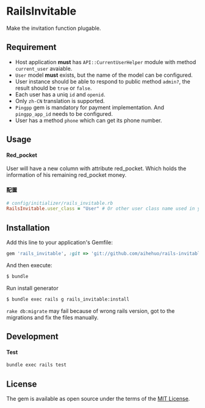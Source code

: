 # RailsInvitable
Make the invitation function plugable.

## Requirement
* Host application **must** has `API::CurrentUserHelper` module with method `current_user` avaiable.
* `User` model **must** exists, but the name of the model can be configured.
* User instance should be able to respond to public method `admin?`, the result should be `true` or `false`.
* Each user has a uniq `id` and `openid`.
* Only `zh-CN` translation is supported.
* `Pingpp` gem is mandatory for payment implementation. And `pingpp_app_id` needs to be configured.
* User has a method `phone` which can get its phone number.

## Usage
#### Red_pocket
User will have a new column with attribute red_pocket. Which holds the information of his remaining red_pocket money.

#### 配置
```ruby
# config/initializer/rails_invitable.rb
RailsInvitable.user_class = "User" # Or other user class name used in your project. Should be a string or symbol.
```

## Installation
Add this line to your application's Gemfile:

```ruby
gem 'rails_invitable', :git => 'git://github.com/aihehuo/rails-invitable.git'
```

And then execute:
```bash
$ bundle
```

Run install generator
```bash
$ bundle exec rails g rails_invitable:install
```
`rake db:migrate` may fail because of wrong rails version, got to the migrations and fix the files manually.

## Development
#### Test
```bash
bundle exec rails test
```
## License
The gem is available as open source under the terms of the [MIT License](http://opensource.org/licenses/MIT).
